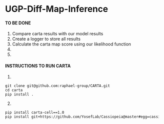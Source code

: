 # UGP-Diff-Map-Inference
#### TO BE DONE
1. Compare carta results with our model results
2. Create a logger to store all results
3. Calculate the carta map score using our likelihood function
4.
5.


#### INSTRUCTIONS TO RUN CARTA
1.
```
git clone git@github.com:raphael-group/CARTA.git
cd carta
pip install .
```
2.
```sh
pip install carta-cell==1.0
pip install git+https://github.com/YosefLab/Cassiopeia@master#egg=cassiopeia-lineage
```


